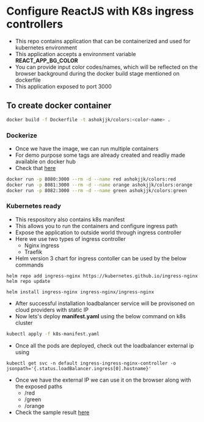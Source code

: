 # Configure ReactJS with K8s ingress controllers

- This repo contains application that can be containerized and used for kubernetes environment
- This application accepts a environment variable <b>REACT_APP_BG_COLOR</b>
- You can provide input color codes/names, which will be reflected on the browser background during the docker build stage mentioned on dockerfile
- This application exposed to port 3000

## To create docker container
``` bash
docker build -f Dockerfile -t ashokjjk/colors:<color-name> .
```
### Dockerize
- Once we have the image, we can run multiple containers
- For demo purpose some tags are already created and readliy made available on docker hub
- Check that <a href="https://hub.docker.com/r/ashokjjk/colors/tags?page=1&ordering=last_updated">here</a>

``` bash
docker run -p 8080:3000 --rm -d --name red ashokjjk/colors:red
docker run -p 8081:3000 --rm -d --name orange ashokjjk/colors:orange
docker run -p 8082:3000 --rm -d --name green ashokjjk/colors:green
```

### Kubernetes ready
- This respository also contains k8s manifest
- This allows you to run the containers and configure ingress path
- Expose the application to outside world through ingress controller
- Here we use two types of ingress controller
  - Nginx ingress
  - Traefik
- Helm version 3 chart for ingress contoller can be used by the below commands
```
helm repo add ingress-nginx https://kubernetes.github.io/ingress-nginx
helm repo update

helm install ingress-nginx ingress-nginx/ingress-nginx
```
- After successful installation loadbalancer service will be provisoned on cloud providers with static IP
- Now lets's deploy <b>manifest.yaml</b> using the below command on k8s cluster
``` bash
kubectl apply -f k8s-manifest.yaml
```

- Once all the pods are deployed, check out the loadbalancer external ip using
```
kubectl get svc -n default ingress-ingress-nginx-controller -o jsonpath='{.status.loadBalancer.ingress[0].hostname}'
```
- Once we have the external IP we can use it on the browser along with the exposed paths
  - /red
  - /green
  - /orange
- Check the sample result <a href="https://github.com/ashokjjk/react-kubernetes-ingress/blob/master/sample-shot-green.PNG">here</a>

